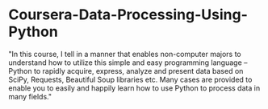 # Coursera-Data-Processing-Using-Python

"In this course, I tell in a manner that enables non-computer majors to understand how to utilize this simple and easy programming language – 
Python to rapidly acquire, express, analyze and present data based on SciPy, Requests, Beautiful Soup libraries etc. 
Many cases are provided to enable you to easily and happily learn how to use Python to process data in many fields."
